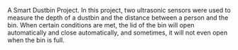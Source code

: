 A Smart Dustbin Project.
In this project, two ultrasonic sensors were used to measure the depth of a dustbin 
and the distance between a person and the bin.
When certain conditions are met, the lid of the bin will open automatically
and close automatically, and sometimes, it will not even open when the bin is full.
